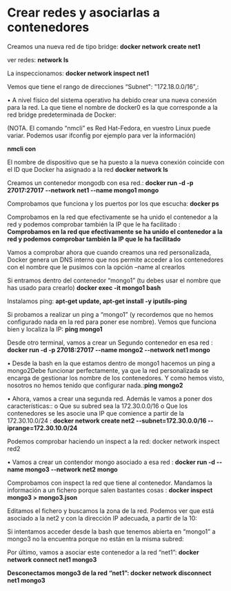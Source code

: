 <div style="vertical-aligh: center;"> 
<h1> Crear redes y asociarlas a contenedores
</h1> 


<p>Creamos una nueva red de tipo bridge: <strong>docker network create net1</strong></p>
<p>ver redes: <strong>network ls</strong></p>
<p>La inspeccionamos: <strong>docker network inspect net1</strong></p>
<p>Vemos que tiene el rango de direcciones “Subnet": "172.18.0.0/16",: <strong></strong></p>
<p>• A nivel físico del sistema operativo ha debido crear una nueva conexión
   para la red. La que tiene el nombre de docker0 es la que corresponde a
   la red bridge predeterminada de Docker: <strong></strong></p>
<p>(NOTA. El comando “nmcli” es Red Hat-Fedora, en vuestro Linux puede
   variar. Podemos usar ifconfig por ejemplo para ver la información) <strong></strong></p>
<p> <strong>nmcli con</strong></p>
<p>El nombre de dispositivo que se ha puesto a la nueva conexión coincide
   con el ID que Docker ha asignado a la red  <strong>docker network ls</strong></p>
<p>Creamos un contenedor mongodb con esa red.: <strong>docker run -d -p 27017:27017 --network net1 --name mongo1 mongo</strong></p>
<p>Comprobamos que funciona y los puertos por los que escucha: <strong>docker ps</strong></p>
<p>Comprobamos en la red que efectivamente se ha unido el contenedor a
   la red y podemos comprobar también la IP que le ha facilitado
: <strong>Comprobamos en la red que efectivamente se ha unido el contenedor a
          la red y podemos comprobar también la IP que le ha facilitado
    </strong></p>
<p>Vamos a comprobar ahora que cuando creamos una red personalizada,
   Docker genera un DNS interno que nos permite acceder a los
   contenedores con el nombre que le pusimos con la opción –name al
   crearlos <strong></strong></p>
<p>Si entramos dentro del contenedor “mongo1” (tu debes usar el nombre
   que has usado para crearlo) <strong>docker exec -it mongo1 bash
</strong></p>
<p>Instalamos ping: <strong>apt-get update,
                            apt-get install -y iputils-ping
</strong></p>
<p>Si probamos a realizar un ping a “mongo1” (y recordemos que no hemos
   configurado nada en la red para poner ese nombre). Vemos que
   funciona bien y localiza la IP: <strong>ping mongo1</strong></p>
<p>Desde otro terminal, vamos a crear un Segundo contenedor en esa red
: <strong>docker run -d -p 27018:27017 --name mongo2 --network net1
          mongo</strong></p>
<p>• Desde la bash en la que estamos dentro de mongo1 hacemos un ping a
   mongo2Debe funcionar perfectamente, ya que la red personalizada se encarga
         de gestionar los nombre de los contenedores. Y como hemos visto,
         nosotros no hemos tenido que configurar nada.:<strong>ping mongo2</strong></p>
<p>• Ahora, vamos a crear una segunda red. Además le vamos a poner dos
   características:: o Que su subred sea la 172.30.0.0/16
                     o Que los contenedores se les asocie una IP que comience a partir
                     de la 172.30.10.0/24 : <strong>docker network create net2 --subnet=172.30.0.0/16 --iprange=172.30.10.0/24
                                          </strong>
</p>
<p>Podemos comprobar haciendo un inspect a la red: docker network inspect red2<strong>
</strong></p>
<p>• Vamos a crear un contendor mongo asociado a esa red
: <strong>docker run -d --name mongo3 --network net2 mongo
</strong></p>
<p>Comprobamos con inspect la red que tiene al contenedor. Mandamos la
   información a un fichero porque salen bastantes cosas
: <strong>docker inspect mongo3 > mongo3.json
</strong></p>
<p>Editamos el fichero y buscamos la zona de la red. Podemos ver que está
   asociado a la net2 y con la dirección IP adecuada, a partir de la 10: <strong></strong></p>
<p>Si intentamos acceder desde la bash que tenemos abierta en “mongo1”
   a mongo3 no la encuentra porque no están en la misma subred: <strong></strong></p>
<p>Por último, vamos a asociar este contenedor a la red “net1”: <strong>docker network connect net1 mongo3
<p>Desconectamos mongo3 de la red “net1”: <strong>docker network disconnect net1 mongo3
</strong></p>
 </div>


